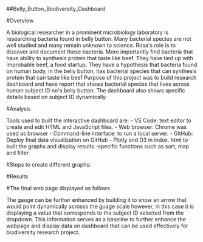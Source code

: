 ##Belly_Button_Biodiversity_Dashboard

#Overview

A biological researcher in a prominent microbiology laboratory is researching bacteria found in belly button. Many bacterial species are not well studied and many remain unknown to science. Rosa's role is to discover and document these bacteria. More importantly find bacteria that have ability to synthesis protein that taste like beef. They have tied up with improbable beef, a food startup. They have a hypothesis that bacteria found on human body, in the belly button, has bacterial species that can synthesis protein that can taste like beef Purpose of this project was to build research dashboard and have report that shows bacterial species that lives across human subject ID no's belly button. The dashboard also shows specific details based on subject ID dynamically.

#Analysis

Tools used to built the interactive dashboard are: - VS Code: text editor to create and edit HTML and JavaScript files. - Web browser: Chrome was used as browser - Command-line interface: to run a local server. - GitHub: Deploy final data visualization on GitHub - Plotly and D3 in index. html to built the graphs and display results -specific functions such as sort, map and filter

#Steps to create different graphs:


#Results

#The final web page displayed as follows



The gauge can be further enhanced by building it to show an arrow that would point dynamically acrosss the guage scale however, in this case it is displaying a value that corresponds to the subject ID selected from the dropdown. This information serves as a baseline to further enhance the webpage and display data on dashboard that can be used effectively for biodiversity research project.
